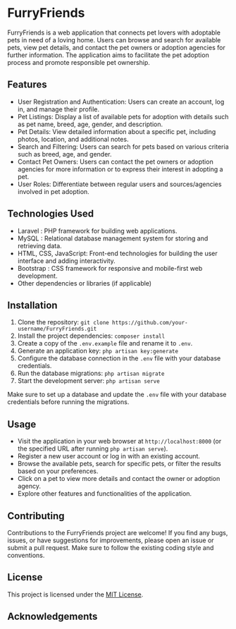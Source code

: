 

# FurryFriends

FurryFriends is a web application that connects pet lovers with adoptable pets in need of a loving home. Users can browse and search for available pets, view pet details, and contact the pet owners or adoption agencies for further information. The application aims to facilitate the pet adoption process and promote responsible pet ownership.

## Features

- User Registration and Authentication: Users can create an account, log in, and manage their profile.
- Pet Listings: Display a list of available pets for adoption with details such as pet name, breed, age, gender, and description.
- Pet Details: View detailed information about a specific pet, including photos, location, and additional notes.
- Search and Filtering: Users can search for pets based on various criteria such as breed, age, and gender.
- Contact Pet Owners: Users can contact the pet owners or adoption agencies for more information or to express their interest in adopting a pet.
- User Roles: Differentiate between regular users and sources/agencies involved in pet adoption.

## Technologies Used

- Laravel : PHP framework for building web applications.
- MySQL : Relational database management system for storing and retrieving data.
- HTML, CSS, JavaScript: Front-end technologies for building the user interface and adding interactivity.
- Bootstrap : CSS framework for responsive and mobile-first web development.
- Other dependencies or libraries (if applicable)

## Installation

1. Clone the repository: `git clone https://github.com/your-username/FurryFriends.git`
2. Install the project dependencies: `composer install`
3. Create a copy of the `.env.example` file and rename it to `.env`.
4. Generate an application key: `php artisan key:generate`
5. Configure the database connection in the `.env` file with your database credentials.
6. Run the database migrations: `php artisan migrate`
7. Start the development server: `php artisan serve`

Make sure to set up a database and update the `.env` file with your database credentials before running the migrations.

## Usage

- Visit the application in your web browser at `http://localhost:8000` (or the specified URL after running `php artisan serve`).
- Register a new user account or log in with an existing account.
- Browse the available pets, search for specific pets, or filter the results based on your preferences.
- Click on a pet to view more details and contact the owner or adoption agency.
- Explore other features and functionalities of the application.

## Contributing

Contributions to the FurryFriends project are welcome! If you find any bugs, issues, or have suggestions for improvements, please open an issue or submit a pull request. Make sure to follow the existing coding style and conventions.

## License

This project is licensed under the [MIT License](LICENSE).

## Acknowledgements




